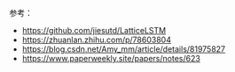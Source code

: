 参考：
- https://github.com/jiesutd/LatticeLSTM
- https://zhuanlan.zhihu.com/p/78603804
- https://blog.csdn.net/Amy_mm/article/details/81975827
- https://www.paperweekly.site/papers/notes/623

